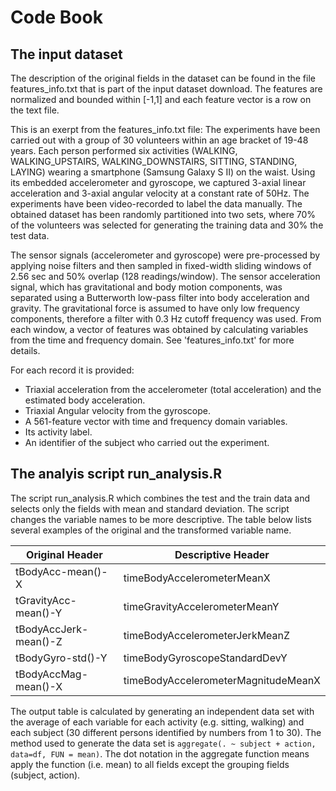 # Code Book

## The input dataset
The description of the original fields in the dataset can be found in the file features_info.txt that is part of the input dataset download. The features are normalized and bounded within [-1,1] and each feature vector is a row on the text file.

This is an exerpt from the features_info.txt file:
The experiments have been carried out with a group of 30 volunteers within an age bracket of 19-48 years. Each person performed six activities (WALKING, WALKING_UPSTAIRS, WALKING_DOWNSTAIRS, SITTING, STANDING, LAYING) wearing a smartphone (Samsung Galaxy S II) on the waist. Using its embedded accelerometer and gyroscope, we captured 3-axial linear acceleration and 3-axial angular velocity at a constant rate of 50Hz. The experiments have been video-recorded to label the data manually. The obtained dataset has been randomly partitioned into two sets, where 70% of the volunteers was selected for generating the training data and 30% the test data.

The sensor signals (accelerometer and gyroscope) were pre-processed by applying noise filters and then sampled in fixed-width sliding windows of 2.56 sec and 50% overlap (128 readings/window). The sensor acceleration signal, which has gravitational and body motion components, was separated using a Butterworth low-pass filter into body acceleration and gravity. The gravitational force is assumed to have only low frequency components, therefore a filter with 0.3 Hz cutoff frequency was used. From each window, a vector of features was obtained by calculating variables from the time and frequency domain. See 'features_info.txt' for more details.

For each record it is provided:

- Triaxial acceleration from the accelerometer (total acceleration) and the estimated body acceleration.
- Triaxial Angular velocity from the gyroscope.
- A 561-feature vector with time and frequency domain variables.
- Its activity label.
- An identifier of the subject who carried out the experiment.

## The analyis script run_analysis.R

The script run_analysis.R which combines the test and the train data and selects only the fields with mean and standard deviation. The script changes the variable names to be more descriptive. The table below lists several examples of the original and the transformed variable name.

Original Header        | Descriptive Header
---------------------- | ------------------------
tBodyAcc-mean()-X      | timeBodyAccelerometerMeanX
tGravityAcc-mean()-Y   | timeGravityAccelerometerMeanY
tBodyAccJerk-mean()-Z  | timeBodyAccelerometerJerkMeanZ
tBodyGyro-std()-Y      | timeBodyGyroscopeStandardDevY
tBodyAccMag-mean()-X   | timeBodyAccelerometerMagnitudeMeanX

The output table is calculated by generating an independent data set with the average of each variable for each activity (e.g. sitting, walking) and each subject (30 different persons identified by numbers from 1 to 30). The method used to generate the data set is `aggregate(. ~ subject + action, data=df, FUN = mean)`. The dot notation in the aggregate function means apply the function (i.e. mean) to all fields except the grouping fields (subject, action).
